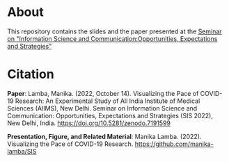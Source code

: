 # About

This repository contains the slides and the paper presented at the [Seminar on "Information Science and Communication:Opportunities, Expectations and Strategies"](https://sites.google.com/view/sisconvention2022/home?authuser=0)

# Citation

**Paper**: Lamba, Manika. (2022, October 14). Visualizing the Pace of COVID-19 Research: An Experimental Study of All India Institute of Medical Sciences (AIIMS), New Delhi. Seminar on Information Science and Communication: Opportunities, Expectations and Strategies (SIS 2022), New Delhi, India. https://doi.org/10.5281/zenodo.7191599

**Presentation, Figure, and Related Material**: Manika Lamba. (2022). Visualizing the Pace of COVID-19 Research. https://github.com/manika-lamba/SIS
